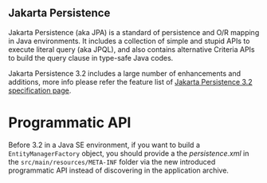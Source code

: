 ## Jakarta Persistence 

Jakarta Persistence (aka JPA) is a standard of persistence and O/R mapping in Java environments. It includes a collection of simple and stupid APIs to execute literal query (aka JPQL), and also contains alternative Criteria APIs to build the query clause in type-safe Java codes.

Jakarta Persistence 3.2 includes a large number of enhancements and additions, more info please refer the feature list of [Jakarta Persistence 3.2 specification page](https://jakarta.ee/specifications/persistence/3.2/).


# Programmatic API 

Before 3.2 in a Java SE environment, if you want to build a `EntityManagerFactory` object, you should provide a the *persistence.xml* in the `src/main/resources/META-INF` folder  via the new introduced  programmatic API instead of discovering  in the application archive. 



